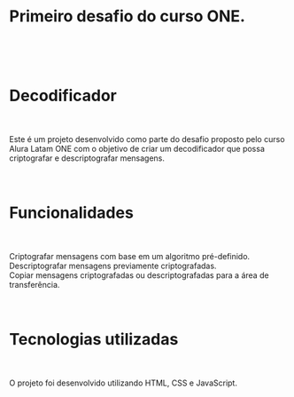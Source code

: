 <h1>Primeiro desafio do curso ONE.</h1>
<br><br><br>
  <h1>Decodificador</h1>
    <br><br>
    Este é um projeto desenvolvido como parte do desafio proposto pelo curso Alura Latam ONE com o objetivo de criar um decodificador que possa criptografar e descriptografar mensagens.
  <br><br><br>
  <h1>Funcionalidades</h1>
    <br><br>
    Criptografar mensagens com base em um algoritmo pré-definido.
    <br>Descriptografar mensagens previamente criptografadas.
    <br>Copiar mensagens criptografadas ou descriptografadas para a área de transferência.
  <br><br><br>
  <h1>Tecnologias utilizadas</h1>
    <br><br>
    O projeto foi desenvolvido utilizando HTML, CSS e JavaScript.
